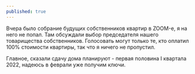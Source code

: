 ```yaml
---
published: true
---
```


Вчера было собрание будущих собственников квартир в ZOOM-е, я на него не попал. Там обсуждали выбор председателя нашего товарищества собственников. Голосовать могут только те, кто оплатил 100% стоимости квартиры, так что я ничего не пропустил.

Главное, сказали сдачу дома планируют - первая половина I квартала 2022, надеюсь в феврали уже получим ключи.
